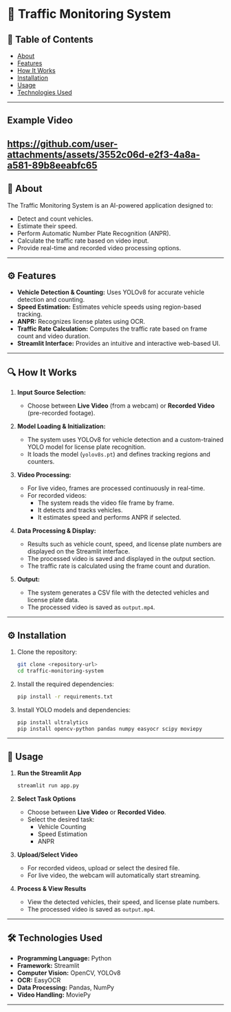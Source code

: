 # 🚦 **Traffic Monitoring System**

## 📑 **Table of Contents**
- [About](#about)
- [Features](#features)
- [How It Works](#how-it-works)
- [Installation](#installation)
- [Usage](#usage)
- [Technologies Used](#technologies-used)

---
## Example Video

https://github.com/user-attachments/assets/3552c06d-e2f3-4a8a-a581-89b8eeabfc65
---

## 📌 **About**
The Traffic Monitoring System is an AI-powered application designed to:
- Detect and count vehicles.
- Estimate their speed.
- Perform Automatic Number Plate Recognition (ANPR).
- Calculate the traffic rate based on video input.
- Provide real-time and recorded video processing options.

---

## ⚙️ **Features**
- **Vehicle Detection & Counting:** Uses YOLOv8 for accurate vehicle detection and counting.
- **Speed Estimation:** Estimates vehicle speeds using region-based tracking.
- **ANPR:** Recognizes license plates using OCR.
- **Traffic Rate Calculation:** Computes the traffic rate based on frame count and video duration.
- **Streamlit Interface:** Provides an intuitive and interactive web-based UI.

---

## 🔍 **How It Works**

1. **Input Source Selection:** 
    - Choose between **Live Video** (from a webcam) or **Recorded Video** (pre-recorded footage).

2. **Model Loading & Initialization:**
    - The system uses YOLOv8 for vehicle detection and a custom-trained YOLO model for license plate recognition.
    - It loads the model (`yolov8s.pt`) and defines tracking regions and counters.

3. **Video Processing:**
    - For live video, frames are processed continuously in real-time.
    - For recorded videos:
        - The system reads the video file frame by frame.
        - It detects and tracks vehicles.
        - It estimates speed and performs ANPR if selected.

4. **Data Processing & Display:**
    - Results such as vehicle count, speed, and license plate numbers are displayed on the Streamlit interface.
    - The processed video is saved and displayed in the output section.
    - The traffic rate is calculated using the frame count and duration.

5. **Output:**
    - The system generates a CSV file with the detected vehicles and license plate data.
    - The processed video is saved as `output.mp4`.

---

## ⚙️ **Installation**

1. Clone the repository:
   ```bash
   git clone <repository-url>
   cd traffic-monitoring-system
   ```

2. Install the required dependencies:
   ```bash
   pip install -r requirements.txt
   ```

3. Install YOLO models and dependencies:
   ```bash
   pip install ultralytics
   pip install opencv-python pandas numpy easyocr scipy moviepy
   ```

---

## 🚀 **Usage**

1. **Run the Streamlit App**
   ```bash
   streamlit run app.py
   ```

2. **Select Task Options**
    - Choose between **Live Video** or **Recorded Video**.
    - Select the desired task:
      - Vehicle Counting
      - Speed Estimation
      - ANPR

3. **Upload/Select Video**
    - For recorded videos, upload or select the desired file.
    - For live video, the webcam will automatically start streaming.

4. **Process & View Results**
    - View the detected vehicles, their speed, and license plate numbers.
    - The processed video is saved as `output.mp4`.

---

## 🛠️ **Technologies Used**
- **Programming Language:** Python
- **Framework:** Streamlit
- **Computer Vision:** OpenCV, YOLOv8
- **OCR:** EasyOCR
- **Data Processing:** Pandas, NumPy
- **Video Handling:** MoviePy

---

